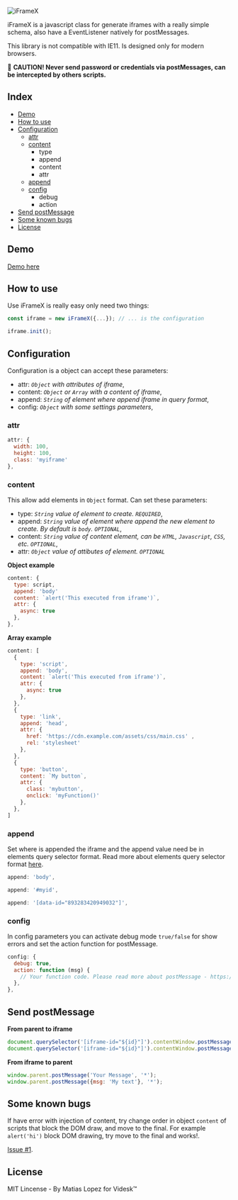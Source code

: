 ![iFrameX](https://user-images.githubusercontent.com/23618492/57744560-b3314280-7697-11e9-819f-010a7c39247a.png)

iFrameX is a javascript class for generate iframes with a really simple schema, also have a EventListener natively for postMessages.

This library is not compatible with IE11. Is designed only for modern browsers.

:rotating_light: **CAUTION! Never send password or credentials via postMessages, can be intercepted by others scripts.**

## Index

- [Demo](https://github.com/matiaslopezd/iFrameX#demo)
- [How to use](https://github.com/matiaslopezd/iFrameX#how-to-use)
- [Configuration](https://github.com/matiaslopezd/iFrameX#configuration)
  - [attr](https://github.com/matiaslopezd/iFrameX#attr)
  - [content](https://github.com/matiaslopezd/iFrameX#content)
    - type
    - append
    - content
    - attr
  - [append](https://github.com/matiaslopezd/iFrameX#append)
  - [config](https://github.com/matiaslopezd/iFrameX#config)
    - debug
    - action
- [Send postMessage](https://github.com/matiaslopezd/iFrameX#send-postmessage)
- [Some known bugs](https://github.com/matiaslopezd/iFrameX#some-known-bugs)
- [License](https://github.com/matiaslopezd/iFrameX#license)

## Demo

[Demo here](https://matiaslopezd.github.io/iFrameX/examples/)

## How to use

Use iFrameX is really easy only need two things:

```js
const iframe = new iFrameX({...}); // ... is the configuration
```
```js
iframe.init();
```

## Configuration

Configuration is a object can accept these parameters:

- attr: _`Object` with attributes of iframe_,
- content: _`Object` or `Array` with a content of iframe_,
- append: _`String` of element where append iframe in query format_,
- config: _`Object` with some settings parameters_,

### attr

```js
attr: {
  width: 100,
  height: 100,
  class: 'myiframe'
},
```

### content

This allow add elements in `Object` format. Can set these parameters:

- type: _`String` value of element to create. `REQUIRED`_,
- append: _`String` value of element where append the new element to create. By default is `body`. `OPTIONAL`_,
- content: _`String` value of content element, can be `HTML`, `Javascript`, `CSS`, etc. `OPTIONAL`_,
- attr: _`Object` value of attibutes of element. `OPTIONAL`_

**Object example**
```js
content: {
  type: script,
  append: 'body'
  content: `alert('This executed from iframe')`,
  attr: {
    async: true
  },
},
```

**Array example**
```js
content: [
  {
    type: 'script',
    append: 'body',
    content: `alert('This executed from iframe')`,
    attr: {
      async: true
    },
  },
  {
    type: 'link',
    append: 'head',
    attr: {
      href: 'https://cdn.example.com/assets/css/main.css' ,
      rel: 'stylesheet'
    },
  },
  {
    type: 'button',
    content: `My button`,
    attr: {
      class: 'mybutton',
      onclick: 'myFunction()'
    },
  },
]
```

### append

Set where is appended the iframe and the append value need be in elements query selector format. Read more about elements query selector format [here](https://developer.mozilla.org/es/docs/Web/API/Document/querySelector).

```js
append: 'body',
```
```js
append: '#myid',
```
```js
append: '[data-id="893283420949032"]',
```

### config

In config parameters you can activate debug mode `true/false` for show errors and set the action function for postMessage.

```js
config: {
  debug: true,
  action: function (msg) {
    // Your function code. Please read more about postMessage - https://developer.mozilla.org/en-US/docs/Web/API/Window/postMessage
  },
},
```

## Send postMessage

**From parent to iframe**
```js
document.querySelector('[iframe-id="${id}"]').contentWindow.postMessage('Your Message', '*');
document.querySelector('[iframe-id="${id}"]').contentWindow.postMessage({msg: 'My text'}, '*');
```

**From iframe to parent**
```js
window.parent.postMessage('Your Message', '*');
window.parent.postMessage({msg: 'My text'}, '*');
```

## Some known bugs
If have error with injection of content, try change order in object `content` of scripts that block the DOM draw, and move to the final.
For example `alert('hi')` block DOM drawing, try move to the final and works!.

[Issue #1](https://github.com/matiaslopezd/iFrameX/issues/1).

## License

MIT Lincense - By Matias Lopez for Videsk™
